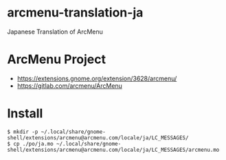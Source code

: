 # arcmenu-translation-ja

Japanese Translation of ArcMenu

# ArcMenu Project
- https://extensions.gnome.org/extension/3628/arcmenu/
- https://gitlab.com/arcmenu/ArcMenu

# Install

```
$ mkdir -p ~/.local/share/gnome-shell/extensions/arcmenu@arcmenu.com/locale/ja/LC_MESSAGES/
$ cp ./po/ja.mo ~/.local/share/gnome-shell/extensions/arcmenu@arcmenu.com/locale/ja/LC_MESSAGES/arcmenu.mo
```
